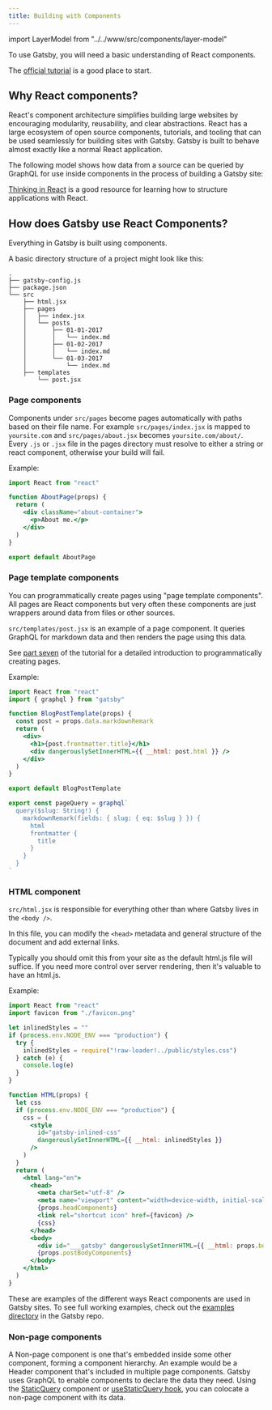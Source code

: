 ```yaml
---
title: Building with Components
---
```


import LayerModel from "../../www/src/components/layer-model"

To use Gatsby, you will need a basic understanding of React components.

The [official tutorial](https://reactjs.org/tutorial/tutorial.html)
is a good place to start.

## Why React components?

React's component architecture simplifies building large websites by encouraging
modularity, reusability, and clear abstractions. React has a large ecosystem of
open source components, tutorials, and tooling that can be used seamlessly for
building sites with Gatsby. Gatsby is built to behave almost exactly like a
normal React application.

The following model shows how data from a source can be queried by GraphQL for use inside components in the process of building a Gatsby site:

<LayerModel initialLayer="View" />

[Thinking in React](https://facebook.github.io/react/docs/thinking-in-react.html)
is a good resource for learning how to structure applications with React.

## How does Gatsby use React Components?

Everything in Gatsby is built using components.

A basic directory structure of a project might look like this:

```text
.
├── gatsby-config.js
├── package.json
└── src
    ├── html.jsx
    ├── pages
    │   ├── index.jsx
    │   └── posts
    │       ├── 01-01-2017
    │       │   └── index.md
    │       ├── 01-02-2017
    │       │   └── index.md
    │       └── 01-03-2017
    │           └── index.md
    ├── templates
        └── post.jsx
```

### Page components

Components under `src/pages` become pages automatically with paths based on
their file name. For example `src/pages/index.jsx` is mapped to `yoursite.com`
and `src/pages/about.jsx` becomes `yoursite.com/about/`. Every `.js` or `.jsx`
file in the pages directory must resolve to either a string or react component,
otherwise your build will fail.

Example:

```jsx:title=src/pages/about.jsx
import React from "react"

function AboutPage(props) {
  return (
    <div className="about-container">
      <p>About me.</p>
    </div>
  )
}

export default AboutPage
```

### Page template components

You can programmatically create pages using "page template components". All
pages are React components but very often these components are just wrappers around data from files or other sources.

`src/templates/post.jsx` is an example of a page component. It queries GraphQL
for markdown data and then renders the page using this data.

See [part seven](/tutorial/part-seven/) of the tutorial for a detailed
introduction to programmatically creating pages.

Example:

```jsx:title=src/templates/post.jsx
import React from "react"
import { graphql } from "gatsby"

function BlogPostTemplate(props) {
  const post = props.data.markdownRemark
  return (
    <div>
      <h1>{post.frontmatter.title}</h1>
      <div dangerouslySetInnerHTML={{ __html: post.html }} />
    </div>
  )
}

export default BlogPostTemplate

export const pageQuery = graphql`
  query($slug: String!) {
    markdownRemark(fields: { slug: { eq: $slug } }) {
      html
      frontmatter {
        title
      }
    }
  }
`
```

### HTML component

`src/html.jsx` is responsible for everything other than where Gatsby lives in
the `<body />`.

In this file, you can modify the `<head>` metadata and general structure of the
document and add external links.

Typically you should omit this from your site as the default html.js file will
suffice. If you need more control over server rendering, then it's valuable to
have an html.js.

Example:

```jsx:title=src/html.jsx
import React from "react"
import favicon from "./favicon.png"

let inlinedStyles = ""
if (process.env.NODE_ENV === "production") {
  try {
    inlinedStyles = require("!raw-loader!../public/styles.css")
  } catch (e) {
    console.log(e)
  }
}

function HTML(props) {
  let css
  if (process.env.NODE_ENV === "production") {
    css = (
      <style
        id="gatsby-inlined-css"
        dangerouslySetInnerHTML={{ __html: inlinedStyles }}
      />
    )
  }
  return (
    <html lang="en">
      <head>
        <meta charSet="utf-8" />
        <meta name="viewport" content="width=device-width, initial-scale=1.0" />
        {props.headComponents}
        <link rel="shortcut icon" href={favicon} />
        {css}
      </head>
      <body>
        <div id="___gatsby" dangerouslySetInnerHTML={{ __html: props.body }} />
        {props.postBodyComponents}
      </body>
    </html>
  )
}
```

These are examples of the different ways React components are used in Gatsby
sites. To see full working examples, check out the
[examples directory](https://github.com/gatsbyjs/gatsby/tree/master/examples) in
the Gatsby repo.

### Non-page components

A Non-page component is one that's embedded inside some other component, forming a component hierarchy. An example would be a Header component that's included in multiple page components.
Gatsby uses GraphQL to enable components to declare the data they need. Using the [StaticQuery](/docs/static-query/) component or [useStaticQuery hook](/docs/use-static-query/), you can colocate a non-page component with its data.

